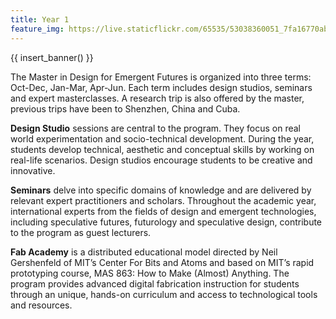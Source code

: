 ```yaml
---
title: Year 1
feature_img: https://live.staticflickr.com/65535/53038360051_7fa16770ab_o.jpg
---
```


{{ insert_banner() }}

The Master in Design for Emergent Futures is organized into three terms: Oct-Dec, Jan-Mar, Apr-Jun. Each term includes design studios, seminars and expert masterclasses. A research trip is also offered by the master, previous trips have been to Shenzhen, China and Cuba.

**Design Studio** sessions are central to the program. They focus on real world experimentation and socio-technical development. During the year, students develop technical, aesthetic and conceptual skills by working on real-life scenarios. Design studios encourage students to be creative and innovative. 

**Seminars** delve into specific domains of knowledge and are delivered by relevant expert practitioners and scholars. Throughout the academic year, international experts from the fields of design and emergent technologies, including speculative futures, futurology and speculative design, contribute to the program as guest lecturers.

**Fab Academy** is a distributed educational model directed by Neil Gershenfeld of MIT’s Center For Bits and Atoms and based on MIT’s rapid prototyping course, MAS 863: How to Make (Almost) Anything. The program provides advanced digital fabrication instruction for students through an unique, hands-on curriculum and access to technological tools and resources.